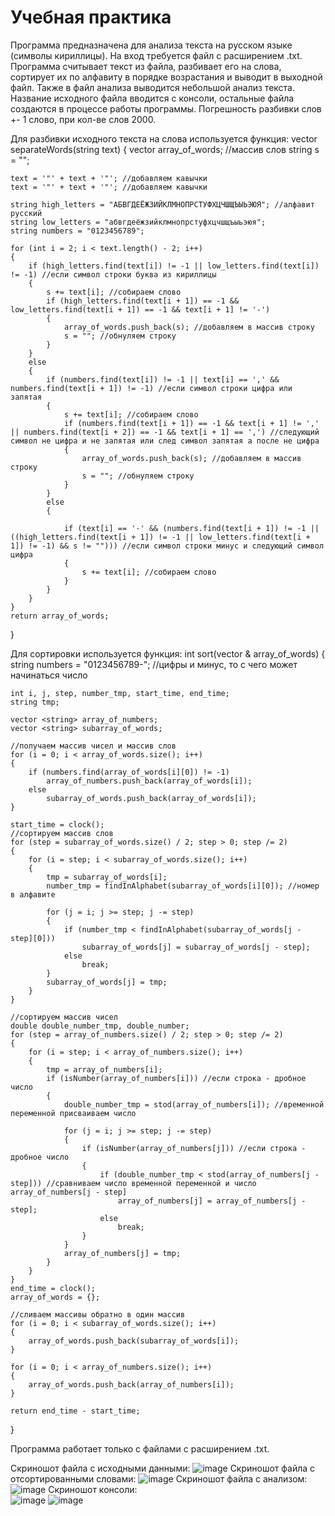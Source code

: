# Учебная практика
Программа предназначена для анализа текста на русском языке (символы кириллицы). На вход требуется файл с расширением .txt. Программа считывает текст из файла, разбивает его на слова, сортирует их по алфавиту в порядке возрастания и выводит в выходной файл. Также в файл анализа выводится небольшой анализ текста. Название исходного файла вводится с консоли, остальные файла создаются в процессе работы программы.
Погрешность разбивки слов +- 1 слово, при кол-ве слов 2000.

Для разбивки исходного текста на слова используется функция:
vector<string> separateWords(string text)
{
    vector<string> array_of_words; //массив слов
    string s = "";

    text = '"' + text + '"'; //добавляем кавычки
    text = '"' + text + '"'; //добавляем кавычки

    string high_letters = "АБВГДЕЁЖЗИЙКЛМНОПРСТУФХЦЧШЩЪЫЬЭЮЯ"; //алфавит русский
    string low_letters = "абвгдеёжзийклмнопрстуфхцчшщъыьэюя";
    string numbers = "0123456789";

    for (int i = 2; i < text.length() - 2; i++)
    {
        if (high_letters.find(text[i]) != -1 || low_letters.find(text[i]) != -1) //если символ строки буква из кириллицы
        {
            s += text[i]; //собираем слово 
            if (high_letters.find(text[i + 1]) == -1 && low_letters.find(text[i + 1]) == -1 && text[i + 1] != '-')
            {
                array_of_words.push_back(s); //добавляем в массив строку
                s = ""; //обнуляем строку
            }
        }
        else
        {
            if (numbers.find(text[i]) != -1 || text[i] == ',' && numbers.find(text[i + 1]) != -1) //если символ строки цифра или запятая 
            {
                s += text[i]; //собираем слово 
                if (numbers.find(text[i + 1]) == -1 && text[i + 1] != ',' || numbers.find(text[i + 2]) == -1 && text[i + 1] == ',') //следующий символ не цифра и не запятая или след символ запятая а после не цифра
                {
                    array_of_words.push_back(s); //добавляем в массив строку
                    s = ""; //обнуляем строку
                }
            }
            else
            {

                if (text[i] == '-' && (numbers.find(text[i + 1]) != -1 || ((high_letters.find(text[i + 1]) != -1 || low_letters.find(text[i + 1]) != -1) && s != ""))) //если символ строки минус и следующий символ цифра
                {
                    s += text[i]; //собираем слово 
                }
            }
        }
    }
    return array_of_words;
}
                                     
Для сортировки используется функция:
int sort(vector <string>& array_of_words)
{
    string numbers = "0123456789-"; //цифры и минус, то с чего может начинаться число

    int i, j, step, number_tmp, start_time, end_time;
    string tmp;

    vector <string> array_of_numbers;
    vector <string> subarray_of_words;

    //получаем массив чисел и массив слов
    for (i = 0; i < array_of_words.size(); i++)
    {
        if (numbers.find(array_of_words[i][0]) != -1)
            array_of_numbers.push_back(array_of_words[i]);
        else
            subarray_of_words.push_back(array_of_words[i]);
    }

    start_time = clock();
    //сортируем массив слов
    for (step = subarray_of_words.size() / 2; step > 0; step /= 2)
    {
        for (i = step; i < subarray_of_words.size(); i++)
        {
            tmp = subarray_of_words[i];
            number_tmp = findInAlphabet(subarray_of_words[i][0]); //номер в алфавите

            for (j = i; j >= step; j -= step)
            {
                if (number_tmp < findInAlphabet(subarray_of_words[j - step][0]))
                    subarray_of_words[j] = subarray_of_words[j - step];
                else
                    break;
            }
            subarray_of_words[j] = tmp;
        }
    }

    //сортируем массив чисел
    double double_number_tmp, double_number;
    for (step = array_of_numbers.size() / 2; step > 0; step /= 2)
    {
        for (i = step; i < array_of_numbers.size(); i++)
        {
            tmp = array_of_numbers[i];
            if (isNumber(array_of_numbers[i])) //если строка - дробное число 
            {
                double_number_tmp = stod(array_of_numbers[i]); //временной переменной присваиваем число

                for (j = i; j >= step; j -= step)
                {
                    if (isNumber(array_of_numbers[j])) //если строка - дробное число
                    {
                        if (double_number_tmp < stod(array_of_numbers[j - step])) //сравниваем число временной переменной и число array_of_numbers[j - step]
                            array_of_numbers[j] = array_of_numbers[j - step];
                        else
                            break;
                    }
                }
                array_of_numbers[j] = tmp;
            }
        }
    }
    end_time = clock();
    array_of_words = {};

    //сливаем массивы обратно в один массив
    for (i = 0; i < subarray_of_words.size(); i++)
    {
        array_of_words.push_back(subarray_of_words[i]);
    }

    for (i = 0; i < array_of_numbers.size(); i++)
    {
        array_of_words.push_back(array_of_numbers[i]);
    }

    return end_time - start_time;
}
                                            
Программа работает только с файлами с расширением .txt. 
                                            
Скриношот файла с исходными данными:
![image](https://user-images.githubusercontent.com/104491550/171271753-db42153b-d73f-4bbc-b906-fc96f8868b51.png)
Скриношот файла с отсортированными словами:
![image](https://user-images.githubusercontent.com/104491550/171271824-ff0ead38-cc93-4db6-a693-c9046f25f9ab.png)
Скриношот файла с анализом:
![image](https://user-images.githubusercontent.com/104491550/171271928-2fece4d5-6c67-4df6-9314-4ad2a41e92d6.png)
Скриношот консоли:    
![image](https://user-images.githubusercontent.com/104491550/171272084-6f52908b-24d3-4c03-a275-ab1abcdc51bf.png)
![image](https://user-images.githubusercontent.com/104491550/171272150-83679bcf-022e-4a11-a25a-8255ed2fa160.png)

